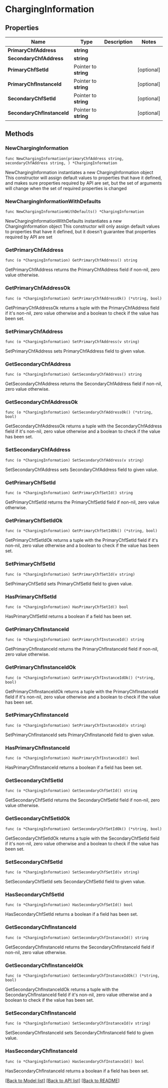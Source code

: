 # ChargingInformation

## Properties

Name | Type | Description | Notes
------------ | ------------- | ------------- | -------------
**PrimaryChfAddress** | **string** |  | 
**SecondaryChfAddress** | **string** |  | 
**PrimaryChfSetId** | Pointer to **string** |  | [optional] 
**PrimaryChfInstanceId** | Pointer to **string** |  | [optional] 
**SecondaryChfSetId** | Pointer to **string** |  | [optional] 
**SecondaryChfInstanceId** | Pointer to **string** |  | [optional] 

## Methods

### NewChargingInformation

`func NewChargingInformation(primaryChfAddress string, secondaryChfAddress string, ) *ChargingInformation`

NewChargingInformation instantiates a new ChargingInformation object
This constructor will assign default values to properties that have it defined,
and makes sure properties required by API are set, but the set of arguments
will change when the set of required properties is changed

### NewChargingInformationWithDefaults

`func NewChargingInformationWithDefaults() *ChargingInformation`

NewChargingInformationWithDefaults instantiates a new ChargingInformation object
This constructor will only assign default values to properties that have it defined,
but it doesn't guarantee that properties required by API are set

### GetPrimaryChfAddress

`func (o *ChargingInformation) GetPrimaryChfAddress() string`

GetPrimaryChfAddress returns the PrimaryChfAddress field if non-nil, zero value otherwise.

### GetPrimaryChfAddressOk

`func (o *ChargingInformation) GetPrimaryChfAddressOk() (*string, bool)`

GetPrimaryChfAddressOk returns a tuple with the PrimaryChfAddress field if it's non-nil, zero value otherwise
and a boolean to check if the value has been set.

### SetPrimaryChfAddress

`func (o *ChargingInformation) SetPrimaryChfAddress(v string)`

SetPrimaryChfAddress sets PrimaryChfAddress field to given value.


### GetSecondaryChfAddress

`func (o *ChargingInformation) GetSecondaryChfAddress() string`

GetSecondaryChfAddress returns the SecondaryChfAddress field if non-nil, zero value otherwise.

### GetSecondaryChfAddressOk

`func (o *ChargingInformation) GetSecondaryChfAddressOk() (*string, bool)`

GetSecondaryChfAddressOk returns a tuple with the SecondaryChfAddress field if it's non-nil, zero value otherwise
and a boolean to check if the value has been set.

### SetSecondaryChfAddress

`func (o *ChargingInformation) SetSecondaryChfAddress(v string)`

SetSecondaryChfAddress sets SecondaryChfAddress field to given value.


### GetPrimaryChfSetId

`func (o *ChargingInformation) GetPrimaryChfSetId() string`

GetPrimaryChfSetId returns the PrimaryChfSetId field if non-nil, zero value otherwise.

### GetPrimaryChfSetIdOk

`func (o *ChargingInformation) GetPrimaryChfSetIdOk() (*string, bool)`

GetPrimaryChfSetIdOk returns a tuple with the PrimaryChfSetId field if it's non-nil, zero value otherwise
and a boolean to check if the value has been set.

### SetPrimaryChfSetId

`func (o *ChargingInformation) SetPrimaryChfSetId(v string)`

SetPrimaryChfSetId sets PrimaryChfSetId field to given value.

### HasPrimaryChfSetId

`func (o *ChargingInformation) HasPrimaryChfSetId() bool`

HasPrimaryChfSetId returns a boolean if a field has been set.

### GetPrimaryChfInstanceId

`func (o *ChargingInformation) GetPrimaryChfInstanceId() string`

GetPrimaryChfInstanceId returns the PrimaryChfInstanceId field if non-nil, zero value otherwise.

### GetPrimaryChfInstanceIdOk

`func (o *ChargingInformation) GetPrimaryChfInstanceIdOk() (*string, bool)`

GetPrimaryChfInstanceIdOk returns a tuple with the PrimaryChfInstanceId field if it's non-nil, zero value otherwise
and a boolean to check if the value has been set.

### SetPrimaryChfInstanceId

`func (o *ChargingInformation) SetPrimaryChfInstanceId(v string)`

SetPrimaryChfInstanceId sets PrimaryChfInstanceId field to given value.

### HasPrimaryChfInstanceId

`func (o *ChargingInformation) HasPrimaryChfInstanceId() bool`

HasPrimaryChfInstanceId returns a boolean if a field has been set.

### GetSecondaryChfSetId

`func (o *ChargingInformation) GetSecondaryChfSetId() string`

GetSecondaryChfSetId returns the SecondaryChfSetId field if non-nil, zero value otherwise.

### GetSecondaryChfSetIdOk

`func (o *ChargingInformation) GetSecondaryChfSetIdOk() (*string, bool)`

GetSecondaryChfSetIdOk returns a tuple with the SecondaryChfSetId field if it's non-nil, zero value otherwise
and a boolean to check if the value has been set.

### SetSecondaryChfSetId

`func (o *ChargingInformation) SetSecondaryChfSetId(v string)`

SetSecondaryChfSetId sets SecondaryChfSetId field to given value.

### HasSecondaryChfSetId

`func (o *ChargingInformation) HasSecondaryChfSetId() bool`

HasSecondaryChfSetId returns a boolean if a field has been set.

### GetSecondaryChfInstanceId

`func (o *ChargingInformation) GetSecondaryChfInstanceId() string`

GetSecondaryChfInstanceId returns the SecondaryChfInstanceId field if non-nil, zero value otherwise.

### GetSecondaryChfInstanceIdOk

`func (o *ChargingInformation) GetSecondaryChfInstanceIdOk() (*string, bool)`

GetSecondaryChfInstanceIdOk returns a tuple with the SecondaryChfInstanceId field if it's non-nil, zero value otherwise
and a boolean to check if the value has been set.

### SetSecondaryChfInstanceId

`func (o *ChargingInformation) SetSecondaryChfInstanceId(v string)`

SetSecondaryChfInstanceId sets SecondaryChfInstanceId field to given value.

### HasSecondaryChfInstanceId

`func (o *ChargingInformation) HasSecondaryChfInstanceId() bool`

HasSecondaryChfInstanceId returns a boolean if a field has been set.


[[Back to Model list]](../README.md#documentation-for-models) [[Back to API list]](../README.md#documentation-for-api-endpoints) [[Back to README]](../README.md)


